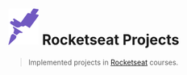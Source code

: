 # ![Rocketseat Logo](.github/rs-logo.svg) Rocketseat Projects

> Implemented projects in [Rocketseat](https://rocketseat.com.br) courses.
